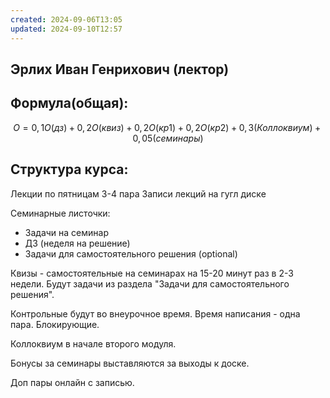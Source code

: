 ```yaml
---
created: 2024-09-06T13:05
updated: 2024-09-10T12:57
---
```

## Эрлих Иван Генрихович (лектор)
## Формула(общая): 
$$
O=0,1O(дз)+0,2O(квиз)+0,2O(кр1)+0,2O(кр2)+0,3(Коллоквиум)+0,05(семинары)
$$
## Структура курса:
Лекции по пятницам 3-4 пара
Записи лекций на гугл диске

Семинарные листочки:
- Задачи на семинар
- ДЗ (неделя на решение)
- Задачи для самостоятельного решения (optional)

Квизы - самостоятельные на семинарах на 15-20 минут раз в 2-3 недели. Будут задачи из раздела "Задачи для самостоятельного решения".

Контрольные будут во внеурочное время. Время написания - одна пара. Блокирующие.

Коллоквиум в начале второго модуля.

Бонусы за семинары выставляются за выходы к доске.

Доп пары онлайн с записью.